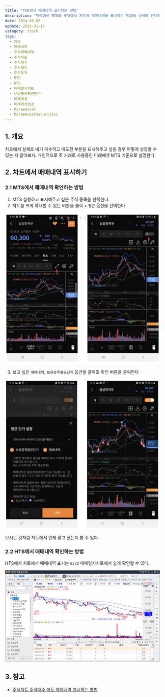 ```yaml
---
title: "차트에서 매매내역 표시하는 방법"
description: "미래에셋 MTS와 HTS에서 차트에 매매내역을 표시하는 방법을 상세히 안내하며, MTS에서는 차트 확대 후 '평균' 옵션 선택, HTS에서는 [0572] 매매일지차트를 통해 매수/매도 시점과 보유종목 평균단가를 차트에서 확인하는 방법을 설명합니다."
date: 2024-06-02
update: 2025-01-15
category: Stock
tags:
  - 차트
  - 매매내역
  - 주식매매내역
  - 주식차트
  - 주식매수
  - 주시매도
  - 주식투자
  - MTS
  - HTS
  - 매매일지차트
  - 보유종목평균단가
  - 미래에셋
  - 미래에셋증권
  - MiraeAsset
  - MiraeAssetSecurities
---
```


## 1. 개요

차트에서 실제로 내가 매수하고 매도한 부분을 표시해주고 싶을 경우 어떻게 설정할 수 있는 지 알아보자. 개인적으로 주 거래로 사용중인 미래에셋 MTS 기준으로 설명한다.

## 2. 차트에서 매매내역 표시하기

### 2.1 MTS에서 매매내역 확인하는 방법

1. MTS 실행하고 표시해주고 싶은 주식 종목을 선택한다.
2. 차트를 크게 확대할 수 있는 버튼을 클릭 > `평균` 옵션을 선택한다

![주식차트](image-20240602163508288.png)

3. 보고 싶은 `매매내역`, `보유종목평균단가` 옵션을 클릭호 확인 버튼을 클릭한다

![주식차트 - 평균단가 설정](image-20240602163516217.png)

보시는 것처럼 차트에서 언제 팔고 샀는지 볼 수 있다.

### 2.2 HTS에서 매매내역 확인하는 방법

HTS에서 차트에서 매매내역 표시는 `0572` 매매일지차트에서 쉽게 확인할 수 있다. 

![매매일지차트](image-20250115184136702.png)



## 3. 참고

- [주식차트 주식매수 매도 매매내역 표시하는 방법](https://blog.naver.com/sdedy/223032300014)

